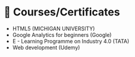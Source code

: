 # 🥇 Courses/Certificates
- HTML5 (MICHIGAN UNIVERSITY)
- Google Analytics for beginners (Google)
- E - Learning Programme on Industry 4.0 (TATA)
- Web development (Udemy)